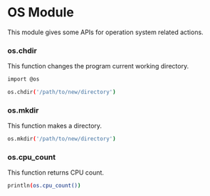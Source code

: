 # OS Module
This module gives some APIs for operation system related actions.

### os.chdir
This function changes the program current working directory.

```bash
import @os

os.chdir('/path/to/new/directory')
```

### os.mkdir
This function makes a directory.

```bash
os.mkdir('/path/to/new/directory')
```

### os.cpu_count
This function returns CPU count.

```bash
println(os.cpu_count())
```

